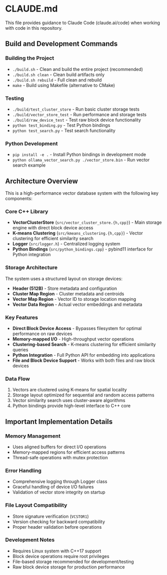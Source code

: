 # CLAUDE.md

This file provides guidance to Claude Code (claude.ai/code) when working with code in this repository.

## Build and Development Commands

### Building the Project
- `./build.sh` - Clean and build the entire project (recommended)
- `./build.sh clean` - Clean build artifacts only
- `./build.sh rebuild` - Full clean and rebuild
- `make` - Build using Makefile (alternative to CMake)

### Testing
- `./build/test_cluster_store` - Run basic cluster storage tests
- `./build/vector_store_test` - Run performance and storage tests
- `./build/raw_device_test` - Test raw block device functionality
- `python test_binding.py` - Test Python bindings
- `python test_search.py` - Test search functionality

### Python Development
- `pip install -e .` - Install Python bindings in development mode
- `python ollama_vector_search.py ./vector_store.bin` - Run vector search example

## Architecture Overview

This is a high-performance vector database system with the following key components:

### Core C++ Library
- **VectorClusterStore** (`src/vector_cluster_store.{h,cpp}`) - Main storage engine with direct block device access
- **K-means Clustering** (`src/kmeans_clustering.{h,cpp}`) - Vector clustering for efficient similarity search
- **Logger** (`src/logger.h`) - Centralized logging system
- **Python Bindings** (`src/python_bindings.cpp`) - pybind11 interface for Python integration

### Storage Architecture
The system uses a structured layout on storage devices:
- **Header (512B)** - Store metadata and configuration
- **Cluster Map Region** - Cluster metadata and centroids
- **Vector Map Region** - Vector ID to storage location mapping
- **Vector Data Region** - Actual vector embeddings and metadata

### Key Features
- **Direct Block Device Access** - Bypasses filesystem for optimal performance on raw devices
- **Memory-mapped I/O** - High-throughput vector operations
- **Clustering-based Search** - K-means clustering for efficient similarity queries
- **Python Integration** - Full Python API for embedding into applications
- **File and Block Device Support** - Works with both files and raw block devices

### Data Flow
1. Vectors are clustered using K-means for spatial locality
2. Storage layout optimized for sequential and random access patterns
3. Vector similarity search uses cluster-aware algorithms
4. Python bindings provide high-level interface to C++ core

## Important Implementation Details

### Memory Management
- Uses aligned buffers for direct I/O operations
- Memory-mapped regions for efficient access patterns
- Thread-safe operations with mutex protection

### Error Handling
- Comprehensive logging through Logger class
- Graceful handling of device I/O failures
- Validation of vector store integrity on startup

### File Layout Compatibility
- Store signature verification (`VCSTOR1`)
- Version checking for backward compatibility
- Proper header validation before operations

### Development Notes
- Requires Linux system with C++17 support
- Block device operations require root privileges
- File-based storage recommended for development/testing
- Raw block device storage for production performance
